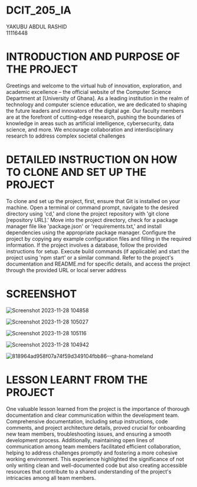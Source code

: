 # DCIT_205_IA

YAKUBU ABDUL RASHID <BR>
11116448

# INTRODUCTION AND PURPOSE OF THE PROJECT
Greetings and welcome to the virtual hub of innovation, exploration, and academic excellence – the official website of the Computer Science Department at [University of Ghana]. As a leading institution in the realm of technology and computer science education, we are dedicated to shaping the future leaders and innovators of the digital age.
Our faculty members are at the forefront of cutting-edge research, pushing the boundaries of knowledge in areas such as artificial intelligence, cybersecurity, data science, and more. We encourage collaboration and interdisciplinary research to address complex societal challenges

# DETAILED INSTRUCTION ON HOW TO CLONE AND SET UP THE PROJECT
To clone and set up the project, first, ensure that Git is installed on your machine. Open a terminal or command prompt, navigate to the desired directory using 'cd,' and clone the project repository with 'git clone [repository URL].' Move into the project directory, check for a package manager file like 'package.json' or 'requirements.txt,' and install dependencies using the appropriate package manager. Configure the project by copying any example configuration files and filling in the required information. If the project involves a database, follow the provided instructions for setup. Execute build commands (if applicable) and start the project using 'npm start' or a similar command. Refer to the project's documentation and README.md for specific details, and access the project through the provided URL or local server address
# SCREENSHOT

![Screenshot 2023-11-28 104858](https://github.com/Rashid2006/11116448_DCIT205/assets/151881974/b53a99b5-74cd-496b-bb41-f2c3f339d8cf)

![Screenshot 2023-11-28 105027](https://github.com/Rashid2006/11116448_DCIT205/assets/151881974/e40088d4-dbf4-4d73-a28b-4e68cdb6dc32)

![Screenshot 2023-11-28 105116](https://github.com/Rashid2006/11116448_DCIT205/assets/151881974/4e547687-5cb1-431b-b14b-2b1c7180d109)

![Screenshot 2023-11-28 104942](https://github.com/Rashid2006/11116448_DCIT205/assets/151881974/8b6ce18e-c726-419c-a086-8e5d939c1a94)

![818964ad958f07a74f59d349104fbb86--ghana-homeland](https://github.com/Rashid2006/11116448_DCIT205/assets/151881974/5c1415c2-e59a-4aed-bdb8-b236332d9249)

# LESSON LEARNT FROM THE PROJECT
One valuable lesson learned from the project is the importance of thorough documentation and clear communication within the development team. Comprehensive documentation, including setup instructions, code comments, and project architecture details, proved crucial for onboarding new team members, troubleshooting issues, and ensuring a smooth development process. Additionally, maintaining open lines of communication among team members facilitated efficient collaboration, helping to address challenges promptly and fostering a more cohesive working environment. This experience highlighted the significance of not only writing clean and well-documented code but also creating accessible resources that contribute to a shared understanding of the project's intricacies among all team members.


